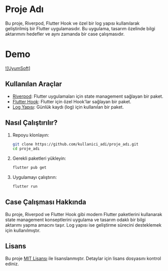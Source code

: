 # Proje Adı

Bu proje, Riverpod, Flutter Hook ve özel bir log yapısı kullanılarak geliştirilmiş bir Flutter uygulamasıdır. Bu uygulama, tasarım özelinde bilgi aktarımını hedefler ve aynı zamanda bir case çalışmasıdır.

# Demo
[![UyumSoft]](https://youtube.com/shorts/KLKxsX6VQ0U?feature=share)


## Kullanılan Araçlar

- [Riverpod](https://pub.dev/packages/riverpod): Flutter uygulamaları için state management sağlayan bir paket.
- [Flutter Hook](https://pub.dev/packages/flutter_hooks): Flutter için özel Hook'lar sağlayan bir paket.
- [Log Yapısı](https://pub.dev/packages/logger): Günlük kaydı (log) için kullanılan bir paket.

## Nasıl Çalıştırılır?

1. Repoyu klonlayın:

    ```bash
    git clone https://github.com/kullanici_adi/proje_adı.git
    cd proje_adı
    ```

2. Gerekli paketleri yükleyin:

    ```bash
    flutter pub get
    ```

3. Uygulamayı çalıştırın:

    ```bash
    flutter run
    ```

## Case Çalışması Hakkında

Bu proje, Riverpod ve Flutter Hook gibi modern Flutter paketlerini kullanarak state management konseptlerini uygulama ve tasarım odaklı bir bilgi aktarımı yapma amacını taşır. Log yapısı ise geliştirme sürecini desteklemek için kullanılmıştır.

## Lisans

Bu proje [MIT Lisansı](LICENSE) ile lisanslanmıştır. Detaylar için lisans dosyasını kontrol ediniz.
